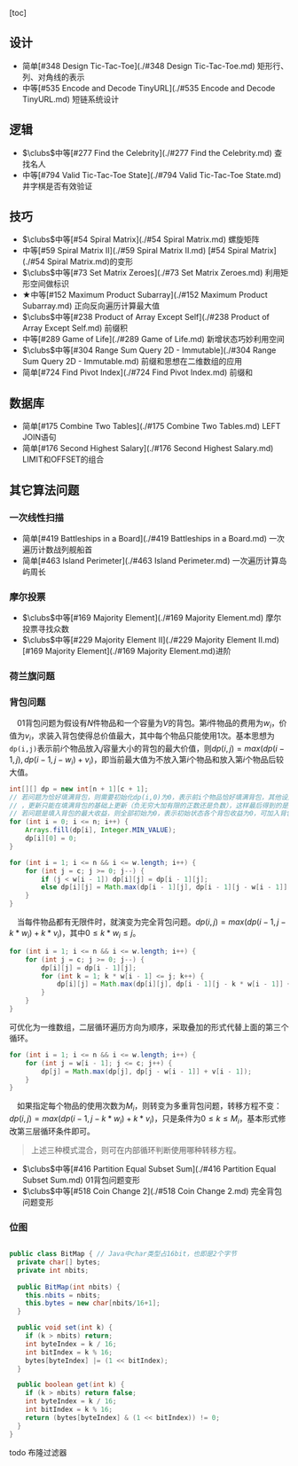 [toc]

## 设计

* 简单[#348 Design Tic-Tac-Toe](./#348 Design Tic-Tac-Toe.md)    矩形行、列、对角线的表示
* 中等[#535 Encode and Decode TinyURL](./#535 Encode and Decode TinyURL.md)    短链系统设计

## 逻辑

* $\clubs$中等[#277 Find the Celebrity](./#277 Find the Celebrity.md)    查找名人
* 中等[#794 Valid Tic-Tac-Toe State](./#794 Valid Tic-Tac-Toe State.md)    井字棋是否有效验证

## 技巧

* $\clubs$中等[#54 Spiral Matrix](./#54 Spiral Matrix.md)    螺旋矩阵
* 中等[#59 Spiral Matrix II](./#59 Spiral Matrix II.md)    [#54 Spiral Matrix](./#54 Spiral Matrix.md)的变形
* $\clubs$中等[#73 Set Matrix Zeroes](./#73 Set Matrix Zeroes.md)    利用矩形空间做标识
* $\bigstar$中等[#152 Maximum Product Subarray](./#152 Maximum Product Subarray.md)    正向反向遍历计算最大值
* $\clubs$中等[#238 Product of Array Except Self](./#238 Product of Array Except Self.md)    前缀积
* 中等[#289 Game of Life](./#289 Game of Life.md)   新增状态巧妙利用空间
* $\clubs$中等[#304 Range Sum Query 2D - Immutable](./#304 Range Sum Query 2D - Immutable.md)    前缀和思想在二维数组的应用
* 简单[#724 Find Pivot Index](./#724 Find Pivot Index.md)    前缀和

## 数据库

* 简单[#175 Combine Two Tables](./#175 Combine Two Tables.md)    LEFT JOIN语句
* 简单[#176 Second Highest Salary](./#176 Second Highest Salary.md)    LIMIT和OFFSET的组合

## 其它算法问题

### 一次线性扫描

* 简单[#419 Battleships in a Board](./#419 Battleships in a Board.md)    一次遍历计数战列舰船首
* 简单[#463 Island Perimeter](./#463 Island Perimeter.md)    一次遍历计算岛屿周长

### 摩尔投票

* $\clubs$中等[#169 Majority Element](./#169 Majority Element.md)    摩尔投票寻找众数
* $\clubs$中等[#229 Majority Element II](./#229 Majority Element II.md)    [#169 Majority Element](./#169 Majority Element.md)进阶

### 荷兰旗问题



### 背包问题

&emsp;01背包问题为假设有$N$件物品和一个容量为$V$的背包。第$i$件物品的费用为$w_i$，价值为$v_i$，求装入背包使得总价值最大，其中每个物品只能使用1次。基本思想为`dp(i,j)`表示前$i$个物品放入$j$容量大小的背包的最大价值，则$dp(i,j) = max(dp(i-1,j), dp(i-1,j-w_i) + v_i)$，即当前最大值为不放入第$i$个物品和放入第$i$个物品后较大值。

```java
int[][] dp = new int[n + 1][c + 1];
// 若问题为恰好填满背包，则需要初始化dp(i,0)为0，表示前i个物品恰好填满背包，其他设定为负无穷大，表示暂时填不满
// ，更新只能在填满背包的基础上更新（负无穷大加有限的正数还是负数），这样最后得到的是敲好填满背包个的最大收益；
// 若问题是填入背包的最大收益，则全部初始为0，表示初始状态各个背包收益为0，可加入背包，更新可以在所有背包更新。
for (int i = 0; i <= n; i++) {
    Arrays.fill(dp[i], Integer.MIN_VALUE);
    dp[i][0] = 0;
}

for (int i = 1; i <= n && i <= w.length; i++) {
    for (int j = c; j >= 0; j--) {
        if (j < w[i - 1]) dp[i][j] = dp[i - 1][j];
        else dp[i][j] = Math.max(dp[i - 1][j], dp[i - 1][j - w[i - 1]] + v[i - 1]);
    }
}
```

&emsp;当每件物品都有无限件时，就演变为完全背包问题。$dp(i,j) = max(dp(i-1,j-k*w_i) + k*v_i)$，其中$0 \le k*w_i \le j$。

```java
for (int i = 1; i <= n && i <= w.length; i++) {
    for (int j = c; j >= 0; j--) {
        dp[i][j] = dp[i - 1][j];
        for (int k = 1; k * w[i - 1] <= j; k++) {
            dp[i][j] = Math.max(dp[i][j], dp[i - 1][j - k * w[i - 1]] + k * v[i - 1]);
        }
    }
}
```

可优化为一维数组，二层循环遍历方向为顺序，采取叠加的形式代替上面的第三个循环。

```java
for (int i = 1; i <= n && i <= w.length; i++) {
    for (int j = w[i - 1]; j <= c; j++) {
        dp[j] = Math.max(dp[j], dp[j - w[i - 1]] + v[i - 1]);
    }
}
```

&emsp;如果指定每个物品的使用次数为$M_i$，则转变为多重背包问题，转移方程不变：$dp(i,j) = max(dp(i-1,j-k*w_i) + k*v_i)$，只是条件为$0 \le k \le M_i$，基本形式修改第三层循环条件即可。

> 上述三种模式混合，则可在内部循环判断使用哪种转移方程。

* $\clubs$中等[#416 Partition Equal Subset Sum](./#416 Partition Equal Subset Sum.md)    01背包问题变形
* $\clubs$中等[#518 Coin Change 2](./#518 Coin Change 2.md)    完全背包问题变形

### 位图

```java

public class BitMap { // Java中char类型占16bit，也即是2个字节
  private char[] bytes;
  private int nbits;
  
  public BitMap(int nbits) {
    this.nbits = nbits;
    this.bytes = new char[nbits/16+1];
  }

  public void set(int k) {
    if (k > nbits) return;
    int byteIndex = k / 16;
    int bitIndex = k % 16;
    bytes[byteIndex] |= (1 << bitIndex);
  }

  public boolean get(int k) {
    if (k > nbits) return false;
    int byteIndex = k / 16;
    int bitIndex = k % 16;
    return (bytes[byteIndex] & (1 << bitIndex)) != 0;
  }
}
```

todo 布隆过滤器